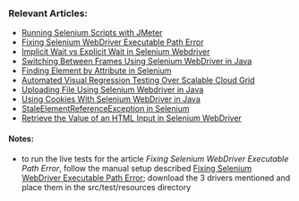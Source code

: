 ### Relevant Articles:
- [Running Selenium Scripts with JMeter](https://www.baeldung.com/selenium-jmeter)
- [Fixing Selenium WebDriver Executable Path Error](https://www.baeldung.com/java-selenium-webdriver-path-error)
- [Implicit Wait vs Explicit Wait in Selenium Webdriver](https://www.baeldung.com/selenium-implicit-explicit-wait)
- [Switching Between Frames Using Selenium WebDriver in Java](https://www.baeldung.com/java-selenium-change-frames)
- [Finding Element by Attribute in Selenium](https://www.baeldung.com/selenium-find-element-by-attribute)
- [Automated Visual Regression Testing Over Scalable Cloud Grid](https://www.baeldung.com/automated-visual-regression-testing)
- [Uploading File Using Selenium Webdriver in Java](https://www.baeldung.com/java-selenium-upload-file)
- [Using Cookies With Selenium WebDriver in Java](https://www.baeldung.com/java-selenium-webdriver-cookies)
- [StaleElementReferenceException in Selenium](https://www.baeldung.com/selenium-staleelementreferenceexception)
- [Retrieve the Value of an HTML Input in Selenium WebDriver](https://www.baeldung.com/java-selenium-html-input-value)


#### Notes:
- to run the live tests for the article *Fixing Selenium WebDriver Executable Path Error*, follow the manual setup described
  [Fixing Selenium WebDriver Executable Path Error](https://www.baeldung.com/java-selenium-webdriver-path-error#manual-setup); download the 3
  drivers mentioned and place them in the src/test/resources directory 

